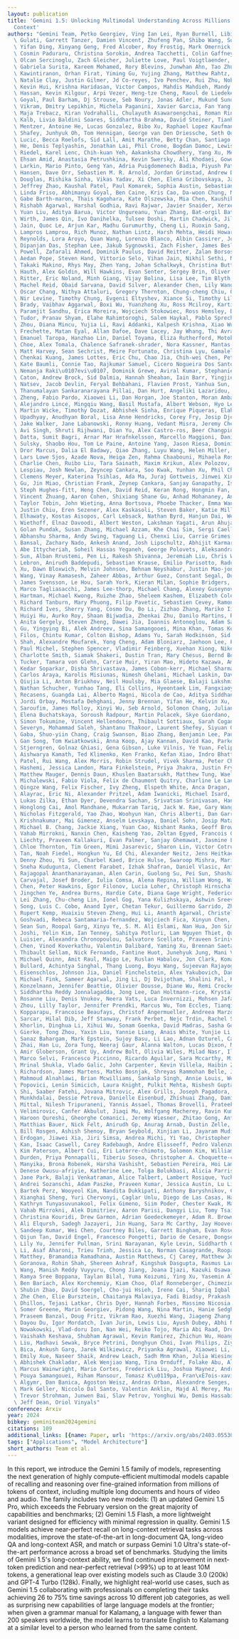 ```yaml
---
layout: publication
title: 'Gemini 1.5: Unlocking Multimodal Understanding Across Millions Of Tokens Of
  Context'
authors: "Gemini Team, Petko Georgiev, Ving Ian Lei, Ryan Burnell, Libin Bai, Anmol\
  \ Gulati, Garrett Tanzer, Damien Vincent, Zhufeng Pan, Shibo Wang, Soroosh Mariooryad,\
  \ Yifan Ding, Xinyang Geng, Fred Alcober, Roy Frostig, Mark Omernick, Lexi Walker,\
  \ Cosmin Paduraru, Christina Sorokin, Andrea Tacchetti, Colin Gaffney, Samira Daruki,\
  \ Olcan Sercinoglu, Zach Gleicher, Juliette Love, Paul Voigtlaender, Rohan Jain,\
  \ Gabriela Surita, Kareem Mohamed, Rory Blevins, Junwhan Ahn, Tao Zhu, Kornraphop\
  \ Kawintiranon, Orhan Firat, Yiming Gu, Yujing Zhang, Matthew Rahtz, Manaal Faruqui,\
  \ Natalie Clay, Justin Gilmer, Jd Co-reyes, Ivo Penchev, Rui Zhu, Nobuyuki Morioka,\
  \ Kevin Hui, Krishna Haridasan, Victor Campos, Mahdis Mahdieh, Mandy Guo, Samer\
  \ Hassan, Kevin Kilgour, Arpi Vezer, Heng-tze Cheng, Raoul de Liedekerke, Siddharth\
  \ Goyal, Paul Barham, Dj Strouse, Seb Noury, Jonas Adler, Mukund Sundararajan, Sharad\
  \ Vikram, Dmitry Lepikhin, Michela Paganini, Xavier Garcia, Fan Yang, Dasha Valter,\
  \ Maja Trebacz, Kiran Vodrahalli, Chulayuth Asawaroengchai, Roman Ring, Norbert\
  \ Kalb, Livio Baldini Soares, Siddhartha Brahma, David Steiner, Tianhe Yu, Fabian\
  \ Mentzer, Antoine He, Lucas Gonzalez, Bibo Xu, Raphael Lopez Kaufman, Laurent El\
  \ Shafey, Junhyuk Oh, Tom Hennigan, George van Den Driessche, Seth Odoom, Mario\
  \ Lucic, Becca Roelofs, Sid Lall, Amit Marathe, Betty Chan, Santiago Ontanon, Luheng\
  \ He, Denis Teplyashin, Jonathan Lai, Phil Crone, Bogdan Damoc, Lewis Ho, Sebastian\
  \ Riedel, Karel Lenc, Chih-kuan Yeh, Aakanksha Chowdhery, Yang Xu, Mehran Kazemi,\
  \ Ehsan Amid, Anastasia Petrushkina, Kevin Swersky, Ali Khodaei, Gowoon Chen, Chris\
  \ Larkin, Mario Pinto, Geng Yan, Adria Puigdomenech Badia, Piyush Patil, Steven\
  \ Hansen, Dave Orr, Sebastien M. R. Arnold, Jordan Grimstad, Andrew Dai, Sholto\
  \ Douglas, Rishika Sinha, Vikas Yadav, Xi Chen, Elena Gribovskaya, Jacob Austin,\
  \ Jeffrey Zhao, Kaushal Patel, Paul Komarek, Sophia Austin, Sebastian Borgeaud,\
  \ Linda Friso, Abhimanyu Goyal, Ben Caine, Kris Cao, Da-woon Chung, Matthew Lamm,\
  \ Gabe Barth-maron, Thais Kagohara, Kate Olszewska, Mia Chen, Kaushik Shivakumar,\
  \ Rishabh Agarwal, Harshal Godhia, Ravi Rajwar, Javier Snaider, Xerxes Dotiwalla,\
  \ Yuan Liu, Aditya Barua, Victor Ungureanu, Yuan Zhang, Bat-orgil Batsaikhan, Mateo\
  \ Wirth, James Qin, Ivo Danihelka, Tulsee Doshi, Martin Chadwick, Jilin Chen, Sanil\
  \ Jain, Quoc Le, Arjun Kar, Madhu Gurumurthy, Cheng Li, Ruoxin Sang, Fangyu Liu,\
  \ Lampros Lamprou, Rich Munoz, Nathan Lintz, Harsh Mehta, Heidi Howard, Malcolm\
  \ Reynolds, Lora Aroyo, Quan Wang, Lorenzo Blanco, Albin Cassirer, Jordan Griffith,\
  \ Dipanjan Das, Stephan Lee, Jakub Sygnowski, Zach Fisher, James Besley, Richard\
  \ Powell, Zafarali Ahmed, Dominik Paulus, David Reitter, Zalan Borsos, Rishabh Joshi,\
  \ Aedan Pope, Steven Hand, Vittorio Selo, Vihan Jain, Nikhil Sethi, Megha Goel,\
  \ Takaki Makino, Rhys May, Zhen Yang, Johan Schalkwyk, Christina Butterfield, Anja\
  \ Hauth, Alex Goldin, Will Hawkins, Evan Senter, Sergey Brin, Oliver Woodman, Marvin\
  \ Ritter, Eric Noland, Minh Giang, Vijay Bolina, Lisa Lee, Tim Blyth, Ian Mackinnon,\
  \ Machel Reid, Obaid Sarvana, David Silver, Alexander Chen, Lily Wang, Loren Maggiore,\
  \ Oscar Chang, Nithya Attaluri, Gregory Thornton, Chung-cheng Chiu, Oskar Bunyan,\
  \ Nir Levine, Timothy Chung, Evgenii Eltyshev, Xiance Si, Timothy Lillicrap, Demetra\
  \ Brady, Vaibhav Aggarwal, Boxi Wu, Yuanzhong Xu, Ross Mcilroy, Kartikeya Badola,\
  \ Paramjit Sandhu, Erica Moreira, Wojciech Stokowiec, Ross Hemsley, Dong Li, Alex\
  \ Tudor, Pranav Shyam, Elahe Rahimtoroghi, Salem Haykal, Pablo Sprechmann, Xiang\
  \ Zhou, Diana Mincu, Yujia Li, Ravi Addanki, Kalpesh Krishna, Xiao Wu, Alexandre\
  \ Frechette, Matan Eyal, Allan Dafoe, Dave Lacey, Jay Whang, Thi Avrahami, Ye Zhang,\
  \ Emanuel Taropa, Hanzhao Lin, Daniel Toyama, Eliza Rutherford, Motoki Sano, Hyunjeong\
  \ Choe, Alex Tomala, Chalence Safranek-shrader, Nora Kassner, Mantas Pajarskas,\
  \ Matt Harvey, Sean Sechrist, Meire Fortunato, Christina Lyu, Gamaleldin Elsayed,\
  \ Chenkai Kuang, James Lottes, Eric Chu, Chao Jia, Chih-wei Chen, Peter Humphreys,\
  \ Kate Baumli, Connie Tao, Rajkumar Samuel, Cicero Nogueira Dos Santos, Anders Andreassen,\
  \ Nemanja Raki\u0107evi\u0107, Dominik Grewe, Aviral Kumar, Stephanie Winkler, Jonathan\
  \ Caton, Andrew Brock, Sid Dalmia, Hannah Sheahan, Iain Barr, Yingjie Miao, Paul\
  \ Natsev, Jacob Devlin, Feryal Behbahani, Flavien Prost, Yanhua Sun, Artiom Myaskovsky,\
  \ Thanumalayan Sankaranarayana Pillai, Dan Hurt, Angeliki Lazaridou, Xi Xiong, Ce\
  \ Zheng, Fabio Pardo, Xiaowei Li, Dan Horgan, Joe Stanton, Moran Ambar, Fei Xia,\
  \ Alejandro Lince, Mingqiu Wang, Basil Mustafa, Albert Webson, Hyo Lee, Rohan Anil,\
  \ Martin Wicke, Timothy Dozat, Abhishek Sinha, Enrique Piqueras, Elahe Dabir, Shyam\
  \ Upadhyay, Anudhyan Boral, Lisa Anne Hendricks, Corey Fry, Josip Djolonga, Yi Su,\
  \ Jake Walker, Jane Labanowski, Ronny Huang, Vedant Misra, Jeremy Chen, Rj Skerry-ryan,\
  \ Avi Singh, Shruti Rijhwani, Dian Yu, Alex Castro-ros, Beer Changpinyo, Romina\
  \ Datta, Sumit Bagri, Arnar Mar Hrafnkelsson, Marcello Maggioni, Daniel Zheng, Yury\
  \ Sulsky, Shaobo Hou, Tom Le Paine, Antoine Yang, Jason Riesa, Dominika Rogozinska,\
  \ Dror Marcus, Dalia El Badawy, Qiao Zhang, Luyu Wang, Helen Miller, Jeremy Greer,\
  \ Lars Lowe Sjos, Azade Nova, Heiga Zen, Rahma Chaabouni, Mihaela Rosca, Jiepu Jiang,\
  \ Charlie Chen, Ruibo Liu, Tara Sainath, Maxim Krikun, Alex Polozov, Jean-baptiste\
  \ Lespiau, Josh Newlan, Zeyncep Cankara, Soo Kwak, Yunhan Xu, Phil Chen, Andy Coenen,\
  \ Clemens Meyer, Katerina Tsihlas, Ada Ma, Juraj Gottweis, Jinwei Xing, Chenjie\
  \ Gu, Jin Miao, Christian Frank, Zeynep Cankara, Sanjay Ganapathy, Ishita Dasgupta,\
  \ Steph Hughes-fitt, Heng Chen, David Reid, Keran Rong, Hongmin Fan, Joost van Amersfoort,\
  \ Vincent Zhuang, Aaron Cohen, Shixiang Shane Gu, Anhad Mohananey, Anastasija Ilic,\
  \ Taylor Tobin, John Wieting, Anna Bortsova, Phoebe Thacker, Emma Wang, Emily Caveness,\
  \ Justin Chiu, Eren Sezener, Alex Kaskasoli, Steven Baker, Katie Millican, Mohamed\
  \ Elhawaty, Kostas Aisopos, Carl Lebsack, Nathan Byrd, Hanjun Dai, Wenhao Jia, Matthew\
  \ Wiethoff, Elnaz Davoodi, Albert Weston, Lakshman Yagati, Arun Ahuja, Isabel Gao,\
  \ Golan Pundak, Susan Zhang, Michael Azzam, Khe Chai Sim, Sergi Caelles, James Keeling,\
  \ Abhanshu Sharma, Andy Swing, Yaguang Li, Chenxi Liu, Carrie Grimes Bostock, Yamini\
  \ Bansal, Zachary Nado, Ankesh Anand, Josh Lipschultz, Abhijit Karmarkar, Lev Proleev,\
  \ Abe Ittycheriah, Soheil Hassas Yeganeh, George Polovets, Aleksandra Faust, Jiao\
  \ Sun, Alban Rrustemi, Pen Li, Rakesh Shivanna, Jeremiah Liu, Chris Welty, Federico\
  \ Lebron, Anirudh Baddepudi, Sebastian Krause, Emilio Parisotto, Radu Soricut, Zheng\
  \ Xu, Dawn Bloxwich, Melvin Johnson, Behnam Neyshabur, Justin Mao-jones, Renshen\
  \ Wang, Vinay Ramasesh, Zaheer Abbas, Arthur Guez, Constant Segal, Duc Dung Nguyen,\
  \ James Svensson, Le Hou, Sarah York, Kieran Milan, Sophie Bridgers, Wiktor Gworek,\
  \ Marco Tagliasacchi, James Lee-thorp, Michael Chang, Alexey Guseynov, Ale Jakse\
  \ Hartman, Michael Kwong, Ruizhe Zhao, Sheleem Kashem, Elizabeth Cole, Antoine Miech,\
  \ Richard Tanburn, Mary Phuong, Filip Pavetic, Sebastien Cevey, Ramona Comanescu,\
  \ Richard Ives, Sherry Yang, Cosmo Du, Bo Li, Zizhao Zhang, Mariko Iinuma, Clara\
  \ Huiyi Hu, Aurko Roy, Shaan Bijwadia, Zhenkai Zhu, Danilo Martins, Rachel Saputro,\
  \ Anita Gergely, Steven Zheng, Dawei Jia, Ioannis Antonoglou, Adam Sadovsky, Shane\
  \ Gu, Yingying Bi, Alek Andreev, Sina Samangooei, Mina Khan, Tomas Kocisky, Angelos\
  \ Filos, Chintu Kumar, Colton Bishop, Adams Yu, Sarah Hodkinson, Sid Mittal, Premal\
  \ Shah, Alexandre Moufarek, Yong Cheng, Adam Bloniarz, Jaehoon Lee, Pedram Pejman,\
  \ Paul Michel, Stephen Spencer, Vladimir Feinberg, Xuehan Xiong, Nikolay Savinov,\
  \ Charlotte Smith, Siamak Shakeri, Dustin Tran, Mary Chesus, Bernd Bohnet, George\
  \ Tucker, Tamara von Glehn, Carrie Muir, Yiran Mao, Hideto Kazawa, Ambrose Slone,\
  \ Kedar Soparkar, Disha Shrivastava, James Cobon-kerr, Michael Sharman, Jay Pavagadhi,\
  \ Carlos Araya, Karolis Misiunas, Nimesh Ghelani, Michael Laskin, David Barker,\
  \ Qiujia Li, Anton Briukhov, Neil Houlsby, Mia Glaese, Balaji Lakshminarayanan,\
  \ Nathan Schucher, Yunhao Tang, Eli Collins, Hyeontaek Lim, Fangxiaoyu Feng, Adria\
  \ Recasens, Guangda Lai, Alberto Magni, Nicola de Cao, Aditya Siddhant, Zoe Ashwood,\
  \ Jordi Orbay, Mostafa Dehghani, Jenny Brennan, Yifan He, Kelvin Xu, Yang Gao, Carl\
  \ Saroufim, James Molloy, Xinyi Wu, Seb Arnold, Solomon Chang, Julian Schrittwieser,\
  \ Elena Buchatskaya, Soroush Radpour, Martin Polacek, Skye Giordano, Ankur Bapna,\
  \ Simon Tokumine, Vincent Hellendoorn, Thibault Sottiaux, Sarah Cogan, Aliaksei\
  \ Severyn, Mohammad Saleh, Shantanu Thakoor, Laurent Shefey, Siyuan Qiao, Meenu\
  \ Gaba, Shuo-yiin Chang, Craig Swanson, Biao Zhang, Benjamin Lee, Paul Kishan Rubenstein,\
  \ Gan Song, Tom Kwiatkowski, Anna Koop, Ajay Kannan, David Kao, Parker Schuh, Axel\
  \ Stjerngren, Golnaz Ghiasi, Gena Gibson, Luke Vilnis, Ye Yuan, Felipe Tiengo Ferreira,\
  \ Aishwarya Kamath, Ted Klimenko, Ken Franko, Kefan Xiao, Indro Bhattacharya, Miteyan\
  \ Patel, Rui Wang, Alex Morris, Robin Strudel, Vivek Sharma, Peter Choy, Sayed Hadi\
  \ Hashemi, Jessica Landon, Mara Finkelstein, Priya Jhakra, Justin Frye, Megan Barnes,\
  \ Matthew Mauger, Dennis Daun, Khuslen Baatarsukh, Matthew Tung, Wael Farhan, Henryk\
  \ Michalewski, Fabio Viola, Felix de Chaumont Quitry, Charline Le Lan, Tom Hudson,\
  \ Qingze Wang, Felix Fischer, Ivy Zheng, Elspeth White, Anca Dragan, Jean-baptiste\
  \ Alayrac, Eric Ni, Alexander Pritzel, Adam Iwanicki, Michael Isard, Anna Bulanova,\
  \ Lukas Zilka, Ethan Dyer, Devendra Sachan, Srivatsan Srinivasan, Hannah Muckenhirn,\
  \ Honglong Cai, Amol Mandhane, Mukarram Tariq, Jack W. Rae, Gary Wang, Kareem Ayoub,\
  \ Nicholas Fitzgerald, Yao Zhao, Woohyun Han, Chris Alberti, Dan Garrette, Kashyap\
  \ Krishnakumar, Mai Gimenez, Anselm Levskaya, Daniel Sohn, Josip Matak, Inaki Iturrate,\
  \ Michael B. Chang, Jackie Xiang, Yuan Cao, Nishant Ranka, Geoff Brown, Adrian Hutter,\
  \ Vahab Mirrokni, Nanxin Chen, Kaisheng Yao, Zoltan Egyed, Francois Galilee, Tyler\
  \ Liechty, Praveen Kallakuri, Evan Palmer, Sanjay Ghemawat, Jasmine Liu, David Tao,\
  \ Chloe Thornton, Tim Green, Mimi Jasarevic, Sharon Lin, Victor Cotruta, Yi-xuan\
  \ Tan, Noah Fiedel, Hongkun Yu, Ed Chi, Alexander Neitz, Jens Heitkaemper, Anu Sinha,\
  \ Denny Zhou, Yi Sun, Charbel Kaed, Brice Hulse, Swaroop Mishra, Maria Georgaki,\
  \ Sneha Kudugunta, Clement Farabet, Izhak Shafran, Daniel Vlasic, Anton Tsitsulin,\
  \ Rajagopal Ananthanarayanan, Alen Carin, Guolong Su, Pei Sun, Shashank V, Gabriel\
  \ Carvajal, Josef Broder, Iulia Comsa, Alena Repina, William Wong, Warren Weilun\
  \ Chen, Peter Hawkins, Egor Filonov, Lucia Loher, Christoph Hirnschall, Weiyi Wang,\
  \ Jingchen Ye, Andrea Burns, Hardie Cate, Diana Gage Wright, Federico Piccinini,\
  \ Lei Zhang, Chu-cheng Lin, Ionel Gog, Yana Kulizhskaya, Ashwin Sreevatsa, Shuang\
  \ Song, Luis C. Cobo, Anand Iyer, Chetan Tekur, Guillermo Garrido, Zhuyun Xiao,\
  \ Rupert Kemp, Huaixiu Steven Zheng, Hui Li, Ananth Agarwal, Christel Ngani, Kati\
  \ Goshvadi, Rebeca Santamaria-fernandez, Wojciech Fica, Xinyun Chen, Chris Gorgolewski,\
  \ Sean Sun, Roopal Garg, Xinyu Ye, S. M. Ali Eslami, Nan Hua, Jon Simon, Pratik\
  \ Joshi, Yelin Kim, Ian Tenney, Sahitya Potluri, Lam Nguyen Thiet, Quan Yuan, Florian\
  \ Luisier, Alexandra Chronopoulou, Salvatore Scellato, Praveen Srinivasan, Minmin\
  \ Chen, Vinod Koverkathu, Valentin Dalibard, Yaming Xu, Brennan Saeta, Keith Anderson,\
  \ Thibault Sellam, Nick Fernando, Fantine Huot, Junehyuk Jung, Mani Varadarajan,\
  \ Michael Quinn, Amit Raul, Maigo Le, Ruslan Habalov, Jon Clark, Komal Jalan, Kalesha\
  \ Bullard, Achintya Singhal, Thang Luong, Boyu Wang, Sujeevan Rajayogam, Julian\
  \ Eisenschlos, Johnson Jia, Daniel Finchelstein, Alex Yakubovich, Daniel Balle,\
  \ Michael Fink, Sameer Agarwal, Jing Li, Dj Dvijotham, Shalini Pal, Kai Kang, Jaclyn\
  \ Konzelmann, Jennifer Beattie, Olivier Dousse, Diane Wu, Remi Crocker, Chen Elkind,\
  \ Siddhartha Reddy Jonnalagadda, Jong Lee, Dan Holtmann-rice, Krystal Kallarackal,\
  \ Rosanne Liu, Denis Vnukov, Neera Vats, Luca Invernizzi, Mohsen Jafari, Huanjie\
  \ Zhou, Lilly Taylor, Jennifer Prendki, Marcus Wu, Tom Eccles, Tianqi Liu, Kavya\
  \ Kopparapu, Francoise Beaufays, Christof Angermueller, Andreea Marzoca, Shourya\
  \ Sarcar, Hilal Dib, Jeff Stanway, Frank Perbet, Nejc Trdin, Rachel Sterneck, Andrey\
  \ Khorlin, Dinghua Li, Xihui Wu, Sonam Goenka, David Madras, Sasha Goldshtein, Willi\
  \ Gierke, Tong Zhou, Yaxin Liu, Yannie Liang, Anais White, Yunjie Li, Shreya Singh,\
  \ Sanaz Bahargam, Mark Epstein, Sujoy Basu, Li Lao, Adnan Ozturel, Carl Crous, Alex\
  \ Zhai, Han Lu, Zora Tung, Neeraj Gaur, Alanna Walton, Lucas Dixon, Ming Zhang,\
  \ Amir Globerson, Grant Uy, Andrew Bolt, Olivia Wiles, Milad Nasr, Ilia Shumailov,\
  \ Marco Selvi, Francesco Piccinno, Ricardo Aguilar, Sara Mccarthy, Misha Khalman,\
  \ Mrinal Shukla, Vlado Galic, John Carpenter, Kevin Villela, Haibin Zhang, Harry\
  \ Richardson, James Martens, Matko Bosnjak, Shreyas Rammohan Belle, Jeff Seibert,\
  \ Mahmoud Alnahlawi, Brian Mcwilliams, Sankalp Singh, Annie Louis, Wen Ding, Dan\
  \ Popovici, Lenin Simicich, Laura Knight, Pulkit Mehta, Nishesh Gupta, Chongyang\
  \ Shi, Saaber Fatehi, Jovana Mitrovic, Alex Grills, Joseph Pagadora, Tsendsuren\
  \ Munkhdalai, Dessie Petrova, Danielle Eisenbud, Zhishuai Zhang, Damion Yates, Bhavishya\
  \ Mittal, Nilesh Tripuraneni, Yannis Assael, Thomas Brovelli, Prateek Jain, Mihajlo\
  \ Velimirovic, Canfer Akbulut, Jiaqi Mu, Wolfgang Macherey, Ravin Kumar, Jun Xu,\
  \ Haroon Qureshi, Gheorghe Comanici, Jeremy Wiesner, Zhitao Gong, Anton Ruddock,\
  \ Matthias Bauer, Nick Felt, Anirudh Gp, Anurag Arnab, Dustin Zelle, Jonas Rothfuss,\
  \ Bill Rosgen, Ashish Shenoy, Bryan Seybold, Xinjian Li, Jayaram Mudigonda, Goker\
  \ Erdogan, Jiawei Xia, Jiri Simsa, Andrea Michi, Yi Yao, Christopher Yew, Steven\
  \ Kan, Isaac Caswell, Carey Radebaugh, Andre Elisseeff, Pedro Valenzuela, Kay Mckinney,\
  \ Kim Paterson, Albert Cui, Eri Latorre-chimoto, Solomon Kim, William Zeng, Ken\
  \ Durden, Priya Ponnapalli, Tiberiu Sosea, Christopher A. Choquette-choo, James\
  \ Manyika, Brona Robenek, Harsha Vashisht, Sebastien Pereira, Hoi Lam, Marko Velic,\
  \ Denese Owusu-afriyie, Katherine Lee, Tolga Bolukbasi, Alicia Parrish, Shawn Lu,\
  \ Jane Park, Balaji Venkatraman, Alice Talbert, Lambert Rosique, Yuchung Cheng,\
  \ Andrei Sozanschi, Adam Paszke, Praveen Kumar, Jessica Austin, Lu Li, Khalid Salama,\
  \ Bartek Perz, Wooyeol Kim, Nandita Dukkipati, Anthony Baryshnikov, Christos Kaplanis,\
  \ Xianghai Sheng, Yuri Chervonyi, Caglar Unlu, Diego de Las Casas, Harry Askham,\
  \ Kathryn Tunyasuvunakool, Felix Gimeno, Siim Poder, Chester Kwak, Matt Miecnikowski,\
  \ Vahab Mirrokni, Alek Dimitriev, Aaron Parisi, Dangyi Liu, Tomy Tsai, Toby Shevlane,\
  \ Christina Kouridi, Drew Garmon, Adrian Goedeckemeyer, Adam R. Brown, Anitha Vijayakumar,\
  \ Ali Elqursh, Sadegh Jazayeri, Jin Huang, Sara Mc Carthy, Jay Hoover, Lucy Kim,\
  \ Sandeep Kumar, Wei Chen, Courtney Biles, Garrett Bingham, Evan Rosen, Lisa Wang,\
  \ Qijun Tan, David Engel, Francesco Pongetti, Dario de Cesare, Dongseong Hwang,\
  \ Lily Yu, Jennifer Pullman, Srini Narayanan, Kyle Levin, Siddharth Gopal, Megan\
  \ Li, Asaf Aharoni, Trieu Trinh, Jessica Lo, Norman Casagrande, Roopali Vij, Loic\
  \ Matthey, Bramandia Ramadhana, Austin Matthews, Cj Carey, Matthew Johnson, Kremena\
  \ Goranova, Rohin Shah, Shereen Ashraf, Kingshuk Dasgupta, Rasmus Larsen, Yicheng\
  \ Wang, Manish Reddy Vuyyuru, Chong Jiang, Joana Ijazi, Kazuki Osawa, Celine Smith,\
  \ Ramya Sree Boppana, Taylan Bilal, Yuma Koizumi, Ying Xu, Yasemin Altun, Nir Shabat,\
  \ Ben Bariach, Alex Korchemniy, Kiam Choo, Olaf Ronneberger, Chimezie Iwuanyanwu,\
  \ Shubin Zhao, David Soergel, Cho-jui Hsieh, Irene Cai, Shariq Iqbal, Martin Sundermeyer,\
  \ Zhe Chen, Elie Bursztein, Chaitanya Malaviya, Fadi Biadsy, Prakash Shroff, Inderjit\
  \ Dhillon, Tejasi Latkar, Chris Dyer, Hannah Forbes, Massimo Nicosia, Vitaly Nikolaev,\
  \ Somer Greene, Marin Georgiev, Pidong Wang, Nina Martin, Hanie Sedghi, John Zhang,\
  \ Praseem Banzal, Doug Fritz, Vikram Rao, Xuezhi Wang, Jiageng Zhang, Viorica Patraucean,\
  \ Dayou Du, Igor Mordatch, Ivan Jurin, Lewis Liu, Ayush Dubey, Abhi Mohan, Janek\
  \ Nowakowski, Vlad-doru Ion, Nan Wei, Reiko Tojo, Maria Abi Raad, Drew A. Hudson,\
  \ Vaishakh Keshava, Shubham Agrawal, Kevin Ramirez, Zhichun Wu, Hoang Nguyen, Ji\
  \ Liu, Madhavi Sewak, Bryce Petrini, Donghyun Choi, Ivan Philips, Ziyue Wang, Ioana\
  \ Bica, Ankush Garg, Jarek Wilkiewicz, Priyanka Agrawal, Xiaowei Li, Danhao Guo,\
  \ Emily Xue, Naseer Shaik, Andrew Leach, Sadh Mnm Khan, Julia Wiesinger, Sammy Jerome,\
  \ Abhishek Chakladar, Alek Wenjiao Wang, Tina Ornduff, Folake Abu, Alireza Ghaffarkhah,\
  \ Marcus Wainwright, Mario Cortes, Frederick Liu, Joshua Maynez, Andreas Terzis,\
  \ Pouya Samangouei, Riham Mansour, Tomasz K\u0119pa, Fran\xE7ois-xavier Aubet, Anton\
  \ Algymr, Dan Banica, Agoston Weisz, Andras Orban, Alexandre Senges, Ewa Andrejczuk,\
  \ Mark Geller, Niccolo Dal Santo, Valentin Anklin, Majd Al Merey, Martin Baeuml,\
  \ Trevor Strohman, Junwen Bai, Slav Petrov, Yonghui Wu, Demis Hassabis, Koray Kavukcuoglu,\
  \ Jeff Dean, Oriol Vinyals"
conference: Arxiv
year: 2024
bibkey: geminiteam2024gemini
citations: 109
additional_links: [{name: Paper, url: 'https://arxiv.org/abs/2403.05530'}]
tags: ["Applications", "Model Architecture"]
short_authors: Team et al.
---
```

In this report, we introduce the Gemini 1.5 family of models, representing
the next generation of highly compute-efficient multimodal models capable of
recalling and reasoning over fine-grained information from millions of tokens
of context, including multiple long documents and hours of video and audio. The
family includes two new models: (1) an updated Gemini 1.5 Pro, which exceeds
the February version on the great majority of capabilities and benchmarks; (2)
Gemini 1.5 Flash, a more lightweight variant designed for efficiency with
minimal regression in quality. Gemini 1.5 models achieve near-perfect recall on
long-context retrieval tasks across modalities, improve the state-of-the-art in
long-document QA, long-video QA and long-context ASR, and match or surpass
Gemini 1.0 Ultra's state-of-the-art performance across a broad set of
benchmarks. Studying the limits of Gemini 1.5's long-context ability, we find
continued improvement in next-token prediction and near-perfect retrieval
(>99%) up to at least 10M tokens, a generational leap over existing models such
as Claude 3.0 (200k) and GPT-4 Turbo (128k). Finally, we highlight real-world
use cases, such as Gemini 1.5 collaborating with professionals on completing
their tasks achieving 26 to 75% time savings across 10 different job
categories, as well as surprising new capabilities of large language models at
the frontier; when given a grammar manual for Kalamang, a language with fewer
than 200 speakers worldwide, the model learns to translate English to Kalamang
at a similar level to a person who learned from the same content.